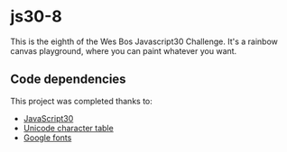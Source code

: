 # js30-8

This is the eighth of the Wes Bos Javascript30 Challenge. It's a rainbow canvas playground, where you can paint whatever you want.

## Code dependencies

This project was completed thanks to:
- [JavaScript30][1]
- [Unicode character table][2]
- [Google fonts][3]

[1]: https://javascript30.com/
[2]: https://unicode-table.com/en/
[3]: https://fonts.google.com/